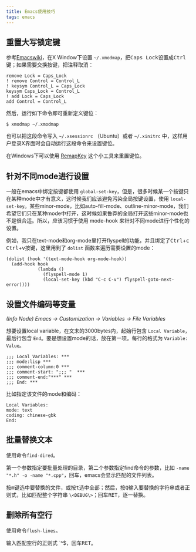 ```yaml
---
title: Emacs使用技巧
tags: emacs
---
```


## 重置大写锁定键

参考[Emacswiki](http://www.emacswiki.org/emacs/MovingTheCtrlKey)，在X Window下设置 `~/.xmodmap`，把<kbd>Caps Lock</kbd>设置成<kbd>Ctrl</kbd>键；如果需要交换按键，把注释取消：

    remove Lock = Caps_Lock
    ! remove Control = Control_L
    ! keysym Control_L = Caps_Lock
    keysym Caps_Lock = Control_L
    ! add Lock = Caps_Lock
    add Control = Control_L

然后，运行如下命令即可重新定义键位：

    $ xmodmap ~/.xmodmap

也可以把这段命令写入 `~/.xsessionrc` （Ubuntu）或者 `~/.xinitrc` 中，这样用户登录X界面时会自动运行这段命令来设置键位。

在Windows下可以使用 [RemapKey](https://sites.google.com/site/junist/RemapKey.zip) 这个小工具来重置键位。

## 针对不同mode进行设置

一般在emacs中绑定按键都使用 `global-set-key`，但是，很多时候某一个按键只在某种mode中才有意义，这时候我们应该避免污染全局按键设置，使用 `local-set-key`。某些minor-mode，比如auto-fill-mode、outline-minor-mode，我们希望它们只在某种mode中打开，这时候如果鲁莽的全局打开这些minor-mode也不是很合适。所以，应该习惯于使用 mode-hook 来针对不同mode进行个性化的设置。

例如，我只在text-mode和org-mode里打开flyspell的功能，并且绑定了<kbd>Ctrl</kbd>+<kbd>c</kbd> <kbd>Ctrl</kbd>+<kbd>v</kbd>按键，这里用到了 `dolist` 函数来遍历需要设置的mode：

    (dolist (hook '(text-mode-hook org-mode-hook))
      (add-hook hook
                (lambda ()
                  (flyspell-mode 1)
                  (local-set-key (kbd "C-c C-v") flyspell-goto-next-error))))

## 设置文件编码等变量

<em>(Info Node) Emacs  → Customization  → Variables  → File Variables</em>

想要设置local variable，在文末的3000bytes内，起始行包含 `Local Variable`，最后行包含 `End`。要是想设置mode的话，放在第一项。每行的格式为 `Variable: Value`。

    ;;; Local Variables: ***
    ;;; mode:lisp ***
    ;;; comment-column:0 ***
    ;;; comment-start: ";;; "  ***
    ;;; comment-end:"***" ***
    ;;; End: ***

比如指定该文件的mode和编码：

    Local Variables:
    mode: text
    coding: chinese-gbk
    End:

## 批量替换文本
使用命令`find-dired`。

第一个参数指定要批量处理的目录，第二个参数指定find命令的参数，比如 `-name "*.h" -o -name "*.cpp"`，回车，emacs会显示匹配的文件列表。

按<kbd>m</kbd>键选中要替换的文件，或按<kbd>t</kbd>选中全部；然后，按<kbd>Q</kbd>输入要替换的字符串或者正则式，比如匹配整个字符串 `\<DEBUG\>`；回车<kbd>RET</kbd>，逐一替换。

## 删除所有空行

使用命令`flush-lines`。

输入匹配空行的正则式 `^$，回车<kbd>RET</kbd>。
